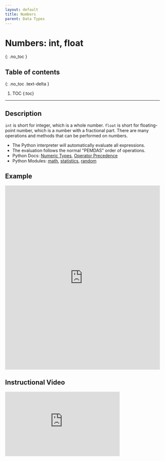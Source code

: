 ```yaml
---
layout: default
title: Numbers
parent: Data Types
---
```


# Numbers: int, float
{: .no_toc }
## Table of contents
{: .no_toc .text-delta }

1. TOC
{:toc}

---

## Description
`int` is short for integer, which is a whole number. `float` is short for floating-point number, which is a number with a fractional part. There are many operations and methods that can be performed on numbers.
- The Python interpreter will automatically evaluate all expressions. 
- The evaluation follows the normal "PEMDAS" order of operations.
- Python Docs: [Numeric Types](https://docs.python.org/3/library/stdtypes.html#numeric-types-int-float-complex), [Operator Precedence](https://docs.python.org/3/reference/expressions.html#operator-precedence)
- Python Modules: [math](https://docs.python.org/3/library/math.html), [statistics](https://docs.python.org/3/library/statistics.html), [random](https://docs.python.org/3/library/random.html)

## Example

<iframe height="600px" width="100%" src="https://repl.it/@bianca_ruiz/operations-on-numbers?lite=true" scrolling="no" frameborder="no" allowtransparency="true" allowfullscreen="true" sandbox="allow-forms allow-pointer-lock allow-popups allow-same-origin allow-scripts allow-modals"></iframe>

## Instructional Video

<iframe width="373" height="210" src="https://www.youtube.com/embed/HQqqNBZosn8" frameborder="0" allow="accelerometer; autoplay; clipboard-write; encrypted-media; gyroscope; picture-in-picture" allowfullscreen></iframe>
